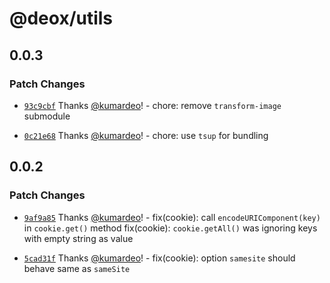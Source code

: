 # @deox/utils

## 0.0.3

### Patch Changes

- [`93c9cbf`](https://github.com/kumardeo/deox/commit/93c9cbfa43caba5dc41e23c1a54d6bb6501ce320) Thanks [@kumardeo](https://github.com/kumardeo)! - chore: remove `transform-image` submodule

- [`0c21e68`](https://github.com/kumardeo/deox/commit/0c21e68780b81d2f2a17000c8885633ffcb017cf) Thanks [@kumardeo](https://github.com/kumardeo)! - chore: use `tsup` for bundling

## 0.0.2

### Patch Changes

- [`9af9a85`](https://github.com/kumardeo/deox/commit/9af9a8532fb53b4232ff5f757779a52cd02a2a8c) Thanks [@kumardeo](https://github.com/kumardeo)! - fix(cookie): call `encodeURIComponent(key)` in `cookie.get()` method
  fix(cookie): `cookie.getAll()` was ignoring keys with empty string as value

- [`5cad31f`](https://github.com/kumardeo/deox/commit/5cad31fe07f41c856a315ecd6eab503f45a553b1) Thanks [@kumardeo](https://github.com/kumardeo)! - fix(cookie): option `samesite` should behave same as `sameSite`
